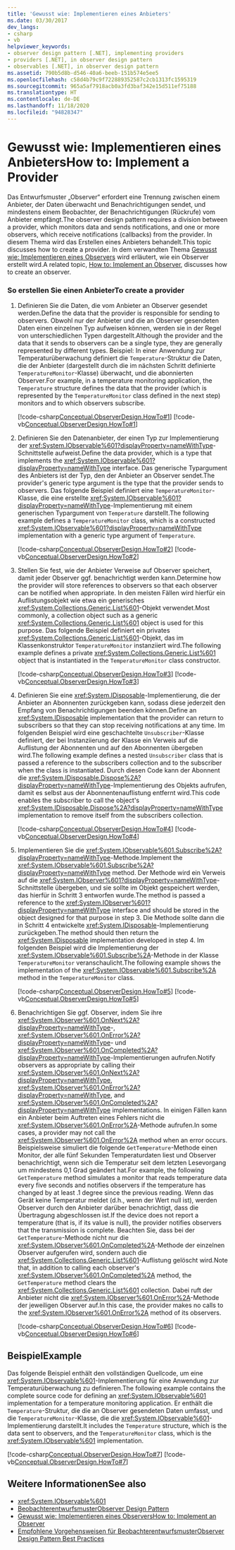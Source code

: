 ```yaml
---
title: 'Gewusst wie: Implementieren eines Anbieters'
ms.date: 03/30/2017
dev_langs:
- csharp
- vb
helpviewer_keywords:
- observer design pattern [.NET], implementing providers
- providers [.NET], in observer design pattern
- observables [.NET], in observer design pattern
ms.assetid: 790b5d8b-d546-40a6-beeb-151b574e5ee5
ms.openlocfilehash: c58d4b79c9f722889352587c2cb1313fc1595319
ms.sourcegitcommit: 965a5af7918acb0a3fd3baf342e15d511ef75188
ms.translationtype: HT
ms.contentlocale: de-DE
ms.lasthandoff: 11/18/2020
ms.locfileid: "94828347"
---
```

# <a name="how-to-implement-a-provider"></a><span data-ttu-id="83998-102">Gewusst wie: Implementieren eines Anbieters</span><span class="sxs-lookup"><span data-stu-id="83998-102">How to: Implement a Provider</span></span>
<span data-ttu-id="83998-103">Das Entwurfsmuster „Observer“ erfordert eine Trennung zwischen einem Anbieter, der Daten überwacht und Benachrichtigungen sendet, und mindestens einem Beobachter, der Benachrichtigungen (Rückrufe) vom Anbieter empfängt.</span><span class="sxs-lookup"><span data-stu-id="83998-103">The observer design pattern requires a division between a provider, which monitors data and sends notifications, and one or more observers, which receive notifications (callbacks) from the provider.</span></span> <span data-ttu-id="83998-104">In diesem Thema wird das Erstellen eines Anbieters behandelt.</span><span class="sxs-lookup"><span data-stu-id="83998-104">This topic discusses how to create a provider.</span></span> <span data-ttu-id="83998-105">In dem verwandten Thema [Gewusst wie: Implementieren eines Observers](how-to-implement-an-observer.md) wird erläutert, wie ein Observer erstellt wird.</span><span class="sxs-lookup"><span data-stu-id="83998-105">A related topic, [How to: Implement an Observer](how-to-implement-an-observer.md), discusses how to create an observer.</span></span>  
  
### <a name="to-create-a-provider"></a><span data-ttu-id="83998-106">So erstellen Sie einen Anbieter</span><span class="sxs-lookup"><span data-stu-id="83998-106">To create a provider</span></span>  
  
1. <span data-ttu-id="83998-107">Definieren Sie die Daten, die vom Anbieter an Observer gesendet werden.</span><span class="sxs-lookup"><span data-stu-id="83998-107">Define the data that the provider is responsible for sending to observers.</span></span> <span data-ttu-id="83998-108">Obwohl nur der Anbieter und die an Observer gesendeten Daten einen einzelnen Typ aufweisen können, werden sie in der Regel von unterschiedlichen Typen dargestellt.</span><span class="sxs-lookup"><span data-stu-id="83998-108">Although the provider and the data that it sends to observers can be a single type, they are generally represented by different types.</span></span> <span data-ttu-id="83998-109">Beispiel: In einer Anwendung zur Temperaturüberwachung definiert die `Temperature`-Struktur die Daten, die der Anbieter (dargestellt durch die im nächsten Schritt definierte `TemperatureMonitor`-Klasse) überwacht, und die abonnierten Observer.</span><span class="sxs-lookup"><span data-stu-id="83998-109">For example, in a temperature monitoring application, the `Temperature` structure defines the data that the provider (which is represented by the `TemperatureMonitor` class defined in the next step) monitors and to which observers subscribe.</span></span>  
  
     [!code-csharp[Conceptual.ObserverDesign.HowTo#1](../../../samples/snippets/csharp/VS_Snippets_CLR/conceptual.observerdesign.howto/cs/data.cs#1)]
     [!code-vb[Conceptual.ObserverDesign.HowTo#1](../../../samples/snippets/visualbasic/VS_Snippets_CLR/conceptual.observerdesign.howto/vb/data.vb#1)]  
  
2. <span data-ttu-id="83998-110">Definieren Sie den Datenanbieter, der einen Typ zur Implementierung der <xref:System.IObservable%601?displayProperty=nameWithType>-Schnittstelle aufweist.</span><span class="sxs-lookup"><span data-stu-id="83998-110">Define the data provider, which is a type that implements the <xref:System.IObservable%601?displayProperty=nameWithType> interface.</span></span> <span data-ttu-id="83998-111">Das generische Typargument des Anbieters ist der Typ, den der Anbieter an Observer sendet.</span><span class="sxs-lookup"><span data-stu-id="83998-111">The provider's generic type argument is the type that the provider sends to observers.</span></span> <span data-ttu-id="83998-112">Das folgende Beispiel definiert eine `TemperatureMonitor`-Klasse, die eine erstellte <xref:System.IObservable%601?displayProperty=nameWithType>-Implementierung mit einem generischen Typargument von `Temperature` darstellt.</span><span class="sxs-lookup"><span data-stu-id="83998-112">The following example defines a `TemperatureMonitor` class, which is a constructed <xref:System.IObservable%601?displayProperty=nameWithType> implementation with a generic type argument of `Temperature`.</span></span>  
  
     [!code-csharp[Conceptual.ObserverDesign.HowTo#2](../../../samples/snippets/csharp/VS_Snippets_CLR/conceptual.observerdesign.howto/cs/provider.cs#2)]
     [!code-vb[Conceptual.ObserverDesign.HowTo#2](../../../samples/snippets/visualbasic/VS_Snippets_CLR/conceptual.observerdesign.howto/vb/provider.vb#2)]  
  
3. <span data-ttu-id="83998-113">Stellen Sie fest, wie der Anbieter Verweise auf Observer speichert, damit jeder Observer ggf. benachrichtigt werden kann.</span><span class="sxs-lookup"><span data-stu-id="83998-113">Determine how the provider will store references to observers so that each observer can be notified when appropriate.</span></span> <span data-ttu-id="83998-114">In den meisten Fällen wird hierfür ein Auflistungsobjekt wie etwa ein generisches <xref:System.Collections.Generic.List%601>-Objekt verwendet.</span><span class="sxs-lookup"><span data-stu-id="83998-114">Most commonly, a collection object such as a generic <xref:System.Collections.Generic.List%601> object is used for this purpose.</span></span> <span data-ttu-id="83998-115">Das folgende Beispiel definiert ein privates <xref:System.Collections.Generic.List%601>-Objekt, das im Klassenkonstruktor `TemperatureMonitor` instanziiert wird.</span><span class="sxs-lookup"><span data-stu-id="83998-115">The following example defines a private <xref:System.Collections.Generic.List%601> object that is instantiated in the `TemperatureMonitor` class constructor.</span></span>  
  
     [!code-csharp[Conceptual.ObserverDesign.HowTo#3](../../../samples/snippets/csharp/VS_Snippets_CLR/conceptual.observerdesign.howto/cs/provider.cs#3)]
     [!code-vb[Conceptual.ObserverDesign.HowTo#3](../../../samples/snippets/visualbasic/VS_Snippets_CLR/conceptual.observerdesign.howto/vb/provider.vb#3)]  
  
4. <span data-ttu-id="83998-116">Definieren Sie eine <xref:System.IDisposable>-Implementierung, die der Anbieter an Abonnenten zurückgeben kann, sodass diese jederzeit den Empfang von Benachrichtigungen beenden können.</span><span class="sxs-lookup"><span data-stu-id="83998-116">Define an <xref:System.IDisposable> implementation that the provider can return to subscribers so that they can stop receiving notifications at any time.</span></span> <span data-ttu-id="83998-117">Im folgenden Beispiel wird eine geschachtelte `Unsubscriber`-Klasse definiert, der bei Instanziierung der Klasse ein Verweis auf die Auflistung der Abonnenten und auf den Abonnenten übergeben wird.</span><span class="sxs-lookup"><span data-stu-id="83998-117">The following example defines a nested `Unsubscriber` class that is passed a reference to the subscribers collection and to the subscriber when the class is instantiated.</span></span> <span data-ttu-id="83998-118">Durch diesen Code kann der Abonnent die <xref:System.IDisposable.Dispose%2A?displayProperty=nameWithType>-Implementierung des Objekts aufrufen, damit es selbst aus der Abonnentenauflistung entfernt wird.</span><span class="sxs-lookup"><span data-stu-id="83998-118">This code enables the subscriber to call the object's <xref:System.IDisposable.Dispose%2A?displayProperty=nameWithType> implementation to remove itself from the subscribers collection.</span></span>  
  
     [!code-csharp[Conceptual.ObserverDesign.HowTo#4](../../../samples/snippets/csharp/VS_Snippets_CLR/conceptual.observerdesign.howto/cs/provider.cs#4)]
     [!code-vb[Conceptual.ObserverDesign.HowTo#4](../../../samples/snippets/visualbasic/VS_Snippets_CLR/conceptual.observerdesign.howto/vb/provider.vb#4)]  
  
5. <span data-ttu-id="83998-119">Implementieren Sie die <xref:System.IObservable%601.Subscribe%2A?displayProperty=nameWithType>-Methode.</span><span class="sxs-lookup"><span data-stu-id="83998-119">Implement the <xref:System.IObservable%601.Subscribe%2A?displayProperty=nameWithType> method.</span></span> <span data-ttu-id="83998-120">Der Methode wird ein Verweis auf die <xref:System.IObserver%601?displayProperty=nameWithType>-Schnittstelle übergeben, und sie sollte im Objekt gespeichert werden, das hierfür in Schritt 3 entworfen wurde.</span><span class="sxs-lookup"><span data-stu-id="83998-120">The method is passed a reference to the <xref:System.IObserver%601?displayProperty=nameWithType> interface and should be stored in the object designed for that purpose in step 3.</span></span> <span data-ttu-id="83998-121">Die Methode sollte dann die in Schritt 4 entwickelte <xref:System.IDisposable>-Implementierung zurückgeben.</span><span class="sxs-lookup"><span data-stu-id="83998-121">The method should then return the <xref:System.IDisposable> implementation developed in step 4.</span></span> <span data-ttu-id="83998-122">Im folgenden Beispiel wird die Implementierung der <xref:System.IObservable%601.Subscribe%2A>-Methode in der Klasse `TemperatureMonitor` veranschaulicht.</span><span class="sxs-lookup"><span data-stu-id="83998-122">The following example shows the implementation of the <xref:System.IObservable%601.Subscribe%2A> method in the `TemperatureMonitor` class.</span></span>  
  
     [!code-csharp[Conceptual.ObserverDesign.HowTo#5](../../../samples/snippets/csharp/VS_Snippets_CLR/conceptual.observerdesign.howto/cs/provider.cs#5)]
     [!code-vb[Conceptual.ObserverDesign.HowTo#5](../../../samples/snippets/visualbasic/VS_Snippets_CLR/conceptual.observerdesign.howto/vb/provider.vb#5)]  
  
6. <span data-ttu-id="83998-123">Benachrichtigen Sie ggf. Observer, indem Sie ihre <xref:System.IObserver%601.OnNext%2A?displayProperty=nameWithType>-, <xref:System.IObserver%601.OnError%2A?displayProperty=nameWithType>- und <xref:System.IObserver%601.OnCompleted%2A?displayProperty=nameWithType>-Implementierungen aufrufen.</span><span class="sxs-lookup"><span data-stu-id="83998-123">Notify observers as appropriate by calling their <xref:System.IObserver%601.OnNext%2A?displayProperty=nameWithType>, <xref:System.IObserver%601.OnError%2A?displayProperty=nameWithType>, and <xref:System.IObserver%601.OnCompleted%2A?displayProperty=nameWithType> implementations.</span></span> <span data-ttu-id="83998-124">In einigen Fällen kann ein Anbieter beim Auftreten eines Fehlers nicht die <xref:System.IObserver%601.OnError%2A>-Methode aufrufen.</span><span class="sxs-lookup"><span data-stu-id="83998-124">In some cases, a provider may not call the <xref:System.IObserver%601.OnError%2A> method when an error occurs.</span></span> <span data-ttu-id="83998-125">Beispielsweise simuliert die folgende `GetTemperature`-Methode einen Monitor, der alle fünf Sekunden Temperaturdaten liest und Observer benachrichtigt, wenn sich die Temperatur seit dem letzten Lesevorgang um mindestens 0,1 Grad geändert hat.</span><span class="sxs-lookup"><span data-stu-id="83998-125">For example, the following `GetTemperature` method simulates a monitor that reads temperature data every five seconds and notifies observers if the temperature has changed by at least .1 degree since the previous reading.</span></span> <span data-ttu-id="83998-126">Wenn das Gerät keine Temperatur meldet (d.h., wenn der Wert null ist), werden Observer durch den Anbieter darüber benachrichtigt, dass die Übertragung abgeschlossen ist.</span><span class="sxs-lookup"><span data-stu-id="83998-126">If the device does not report a temperature (that is, if its value is null), the provider notifies observers that the transmission is complete.</span></span> <span data-ttu-id="83998-127">Beachten Sie, dass bei der `GetTemperature`-Methode nicht nur die <xref:System.IObserver%601.OnCompleted%2A>-Methode der einzelnen Observer aufgerufen wird, sondern auch die <xref:System.Collections.Generic.List%601>-Auflistung gelöscht wird.</span><span class="sxs-lookup"><span data-stu-id="83998-127">Note that, in addition to calling each observer's <xref:System.IObserver%601.OnCompleted%2A> method, the `GetTemperature` method clears the <xref:System.Collections.Generic.List%601> collection.</span></span> <span data-ttu-id="83998-128">Dabei ruft der Anbieter nicht die <xref:System.IObserver%601.OnError%2A>-Methode der jeweiligen Observer auf.</span><span class="sxs-lookup"><span data-stu-id="83998-128">In this case, the provider makes no calls to the <xref:System.IObserver%601.OnError%2A> method of its observers.</span></span>  
  
     [!code-csharp[Conceptual.ObserverDesign.HowTo#6](../../../samples/snippets/csharp/VS_Snippets_CLR/conceptual.observerdesign.howto/cs/provider.cs#6)]
     [!code-vb[Conceptual.ObserverDesign.HowTo#6](../../../samples/snippets/visualbasic/VS_Snippets_CLR/conceptual.observerdesign.howto/vb/provider.vb#6)]  
  
## <a name="example"></a><span data-ttu-id="83998-129">Beispiel</span><span class="sxs-lookup"><span data-stu-id="83998-129">Example</span></span>  
 <span data-ttu-id="83998-130">Das folgende Beispiel enthält den vollständigen Quellcode, um eine <xref:System.IObservable%601>-Implementierung für eine Anwendung zur Temperaturüberwachung zu definieren.</span><span class="sxs-lookup"><span data-stu-id="83998-130">The following example contains the complete source code for defining an <xref:System.IObservable%601> implementation for a temperature monitoring application.</span></span> <span data-ttu-id="83998-131">Er enthält die `Temperature`-Struktur, die die an Observer gesendeten Daten umfasst, und die `TemperatureMonitor`-Klasse, die die <xref:System.IObservable%601>-Implementierung darstellt.</span><span class="sxs-lookup"><span data-stu-id="83998-131">It includes the `Temperature` structure, which is the data sent to observers, and the `TemperatureMonitor` class, which is the <xref:System.IObservable%601> implementation.</span></span>  
  
 [!code-csharp[Conceptual.ObserverDesign.HowTo#7](../../../samples/snippets/csharp/VS_Snippets_CLR/conceptual.observerdesign.howto/cs/provider.cs#7)]
 [!code-vb[Conceptual.ObserverDesign.HowTo#7](../../../samples/snippets/visualbasic/VS_Snippets_CLR/conceptual.observerdesign.howto/vb/provider.vb#7)]  
  
## <a name="see-also"></a><span data-ttu-id="83998-132">Weitere Informationen</span><span class="sxs-lookup"><span data-stu-id="83998-132">See also</span></span>

- <xref:System.IObservable%601>
- [<span data-ttu-id="83998-133">Beobachterentwurfsmuster</span><span class="sxs-lookup"><span data-stu-id="83998-133">Observer Design Pattern</span></span>](observer-design-pattern.md)
- [<span data-ttu-id="83998-134">Gewusst wie: Implementieren eines Observers</span><span class="sxs-lookup"><span data-stu-id="83998-134">How to: Implement an Observer</span></span>](how-to-implement-an-observer.md)
- [<span data-ttu-id="83998-135">Empfohlene Vorgehensweisen für Beobachterentwurfsmuster</span><span class="sxs-lookup"><span data-stu-id="83998-135">Observer Design Pattern Best Practices</span></span>](observer-design-pattern-best-practices.md)
